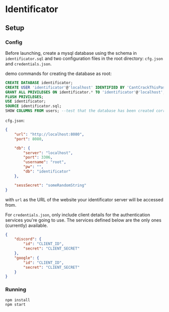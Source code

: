 # Identificator

## Setup

### Config
Before launching, create a mysql database using the schema in `identificator.sql` and two configuration files in the root directory: `cfg.json` and `credentials.json`.

demo commands for creating the database as root:
```sql
CREATE DATABASE identificator;
CREATE USER 'identificator'@'localhost' IDENTIFIED BY 'CantCrackThisPasswordCauseItsTooGood';
GRANT ALL PRIVILEGES ON identificator.* TO 'identificator'@'localhost';
FLUSH PRIVILEGES;
USE identificator;
SOURCE identificator.sql; 
SHOW COLUMNS FROM users; --test that the database has been created correctly
```

`cfg.json`:
```json
{
    "url": "http://localhost:8080",
    "port": 8080,

    "db": {
        "server": "localhost",
        "port": 3306,
        "username": "root",
        "pw": "",
        "db": "identificator"
    },

    "sessSecret": "someRandomString"
}
```
with `url` as the URL of the website your identificator server will be accessed from.



For `credentials.json`, only include client details for the authentication services you're going to use.
The services defined below are the only ones (currently) available.
```json
{
    "discord": {
        "id": "CLIENT_ID",
        "secret": "CLIENT_SECRET"
    },
    "google": {
        "id": "CLIENT_ID",
        "secret": "CLIENT_SECRET"
    }
}
```

### Running
```
npm install
npm start
```